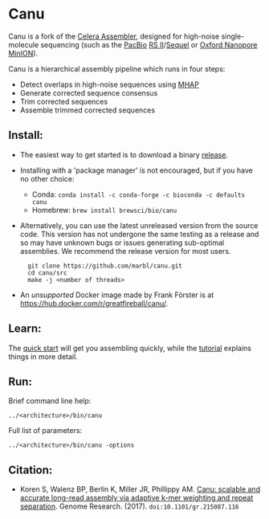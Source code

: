 # Canu

Canu is a fork of the [Celera Assembler](http://wgs-assembler.sourceforge.net/wiki/index.php?title=Main_Page), designed for high-noise single-molecule sequencing (such as the [PacBio](http://www.pacb.com) [RS II](http://www.pacb.com/products-and-services/pacbio-systems/rsii/)/[Sequel](http://www.pacb.com/products-and-services/pacbio-systems/sequel/) or [Oxford Nanopore](https://www.nanoporetech.com/) [MinION](https://nanoporetech.com/products)).

Canu is a hierarchical assembly pipeline which runs in four steps:

* Detect overlaps in high-noise sequences using [MHAP](https://github.com/marbl/MHAP)
* Generate corrected sequence consensus
* Trim corrected sequences
* Assemble trimmed corrected sequences

## Install:

* The easiest way to get started is to download a binary [release](http://github.com/marbl/canu/releases).

* Installing with a 'package manager' is not encouraged, but if you have no other choice:
  * Conda: `conda install -c conda-forge -c bioconda -c defaults canu`
  * Homebrew: `brew install brewsci/bio/canu`

* Alternatively, you can use the latest unreleased version from the source code.  This version has not undergone the same testing as a release and so may have unknown bugs or issues generating sub-optimal assemblies. We recommend the release version for most users.

        git clone https://github.com/marbl/canu.git
        cd canu/src
        make -j <number of threads>

 * An *unsupported* Docker image made by Frank Förster is at https://hub.docker.com/r/greatfireball/canu/.

## Learn:

The [quick start](http://canu.readthedocs.io/en/latest/quick-start.html) will get you assembling quickly, while the [tutorial](http://canu.readthedocs.io/en/latest/tutorial.html) explains things in more detail.

## Run:

Brief command line help:

    ../<architecture>/bin/canu

Full list of parameters:

    ../<architecture>/bin/canu -options

## Citation:
 - Koren S, Walenz BP, Berlin K, Miller JR, Phillippy AM. [Canu: scalable and accurate long-read assembly via adaptive k-mer weighting and repeat separation](https://doi.org/10.1101/gr.215087.116). Genome Research. (2017). `doi:10.1101/gr.215087.116`
